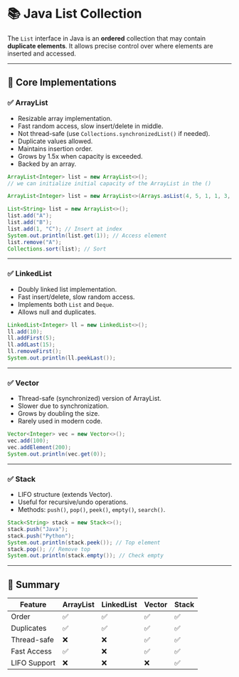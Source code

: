 
# 📚 Java List Collection

The `List` interface in Java is an **ordered** collection that may contain **duplicate elements**. It allows precise control over where elements are inserted and accessed.

---

## 🔰 Core Implementations

### ✅ ArrayList
- Resizable array implementation.
- Fast random access, slow insert/delete in middle.
- Not thread-safe (use `Collections.synchronizedList()` if needed).
- Duplicate values allowed.
- Maintains insertion order.
- Grows by 1.5x when capacity is exceeded.
- Backed by an array.

```java
ArrayList<Integer> list = new ArrayList<>();
// we can initialize initial capacity of the ArrayList in the ()

ArrayList<Integer> list = new ArrayList<>(Arrays.asList(4, 5, 1, 1, 3, 5)); // to add initial values
```

```java
List<String> list = new ArrayList<>();
list.add("A");
list.add("B");
list.add(1, "C"); // Insert at index
System.out.println(list.get(1)); // Access element
list.remove("A");
Collections.sort(list); // Sort
```

---

### ✅ LinkedList
- Doubly linked list implementation.
- Fast insert/delete, slow random access.
- Implements both `List` and `Deque`.
- Allows null and duplicates.

```java
LinkedList<Integer> ll = new LinkedList<>();
ll.add(10);
ll.addFirst(5);
ll.addLast(15);
ll.removeFirst();
System.out.println(ll.peekLast());
```

---

### ✅ Vector
- Thread-safe (synchronized) version of ArrayList.
- Slower due to synchronization.
- Grows by doubling the size.
- Rarely used in modern code.

```java
Vector<Integer> vec = new Vector<>();
vec.add(100);
vec.addElement(200);
System.out.println(vec.get(0));
```

---

### ✅ Stack
- LIFO structure (extends Vector).
- Useful for recursive/undo operations.
- Methods: `push()`, `pop()`, `peek()`, `empty()`, `search()`.

```java
Stack<String> stack = new Stack<>();
stack.push("Java");
stack.push("Python");
System.out.println(stack.peek()); // Top element
stack.pop(); // Remove top
System.out.println(stack.empty()); // Check empty
```

---

## 🧠 Summary

| Feature       | ArrayList | LinkedList | Vector | Stack |
|---------------|-----------|------------|--------|-------|
| Order         | ✅         | ✅          | ✅      | ✅     |
| Duplicates    | ✅         | ✅          | ✅      | ✅     |
| Thread-safe   | ❌         | ❌          | ✅      | ✅     |
| Fast Access   | ✅         | ❌          | ✅      | ✅     |
| LIFO Support  | ❌         | ❌          | ❌      | ✅     |
